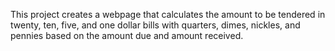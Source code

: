 This project creates a webpage that calculates the amount to be tendered in twenty, ten, five, and one dollar bills with quarters, dimes, nickles, and pennies based on the amount due and amount received. 
